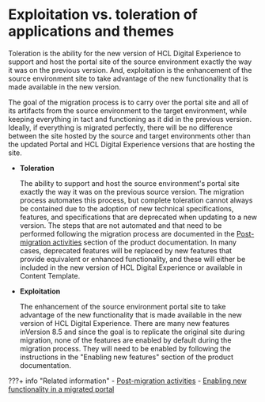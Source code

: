 # Exploitation vs. toleration of applications and themes

Toleration is the ability for the new version of HCL Digital Experience to support and host the portal site of the source environment exactly the way it was on the previous version. And, exploitation is the enhancement of the source environment site to take advantage of the new functionality that is made available in the new version.

The goal of the migration process is to carry over the portal site and all of its artifacts from the source environment to the target environment, while keeping everything in tact and functioning as it did in the previous version. Ideally, if everything is migrated perfectly, there will be no difference between the site hosted by the source and target environments other than the updated Portal and HCL Digital Experience versions that are hosting the site.

-   **Toleration**

    The ability to support and host the source environment's portal site exactly the way it was on the previous source version. The migration process automates this process, but complete toleration cannot always be contained due to the adoption of new technical specifications, features, and specifications that are deprecated when updating to a new version. The steps that are not automated and that need to be performed following the migration process are documented in the [Post-migration activities](../../../../../deployment/manage/migrate/next_steps/post_mig_activities/index.md) section of the product documentation. In many cases, deprecated features will be replaced by new features that provide equivalent or enhanced functionality, and these will either be included in the new version of HCL Digital Experience or available in Content Template.

-   **Exploitation**

    The enhancement of the source environment portal site to take advantage of the new functionality that is made available in the new version of HCL Digital Experience. There are many new features inVersion 8.5 and since the goal is to replicate the original site during migration, none of the features are enabled by default during the migration process. They will need to be enabled by following the instructions in the "Enabling new features" section of the product documentation.



???+ info "Related information" 
    -   [Post-migration activities](../../../../../deployment/manage/migrate/next_steps/post_mig_activities/index.md)
    -   [Enabling new functionality in a migrated portal](../../../../../deployment/manage/migrate/next_steps/enable_func_migrated_portal/index.md)

